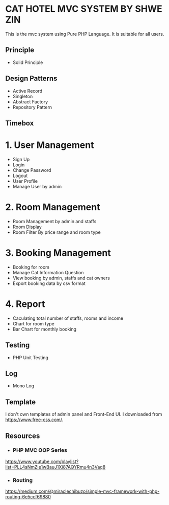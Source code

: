 # CAT HOTEL MVC SYSTEM BY SHWE ZIN 

This is the mvc system using Pure PHP Language. It is suitable for all users.

## Principle 
- Solid Principle

## Design Patterns
- Active Record
- Singleton 
- Abstract Factory
- Repository Pattern

## Timebox 

# 1. User Management 
  - Sign Up
  - Login
  - Change Password
  - Logout 
  - User Profile
  - Manage User by admin 

# 2. Room Management
 - Room Management by admin and staffs 
 - Room Display 
 - Room Filter By price range and room type 

# 3. Booking Management
 - Booking for room 
 - Manage Cat Information Question 
 - View booking by admin, staffs and cat owners 
 - Export booking data by csv format

# 4. Report 
 - Caculating total number of staffs, rooms and income
 - Chart for room type 
 - Bar Chart for monthly booking



## Testing 
- PHP Unit Testing

## Log
- Mono Log 

## Template 

 I don't own templates of admin panel and Front-End UI. I downloaded from https://www.free-css.com/.

 ## Resources 

- ### PHP MVC OOP Series
https://www.youtube.com/playlist?list=PLL4sNmZle1wBauJ1Xi87AQYRmu4n3Vaq8

- ### Routing 
https://medium.com/@miraclechibuzo/simple-mvc-framework-with-php-routing-6e5ccf69880



